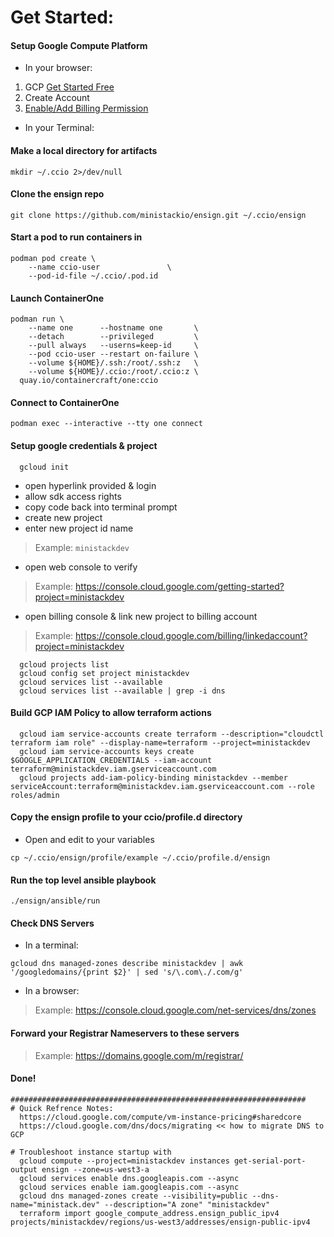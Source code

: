 # Get Started:
#### Setup Google Compute Platform 
  - In your browser:     
  1. GCP [Get Started Free](https://cloud.google.com/free)
  2. Create Account
  3. [Enable/Add Billing Permission](https://console.cloud.google.com/getting-started)    
  - In your Terminal:    
#### Make a local directory for artifacts
```
mkdir ~/.ccio 2>/dev/null
```
#### Clone the ensign repo
```
git clone https://github.com/ministackio/ensign.git ~/.ccio/ensign
```
#### Start a pod to run containers in
```
podman pod create \
    --name ccio-user               \
    --pod-id-file ~/.ccio/.pod.id
```
#### Launch ContainerOne
```
podman run \
    --name one      --hostname one       \
    --detach        --privileged         \
    --pull always   --userns=keep-id     \
    --pod ccio-user --restart on-failure \
    --volume ${HOME}/.ssh:/root/.ssh:z   \
    --volume ${HOME}/.ccio:/root/.ccio:z \
  quay.io/containercraft/one:ccio
```
#### Connect to ContainerOne
```
podman exec --interactive --tty one connect
```
#### Setup google credentials & project
```
  gcloud init
```
  - open hyperlink provided & login
  - allow sdk access rights
  - copy code back into terminal prompt
  - create new project 
  - enter new project id name 
>    Example: `ministackdev`
  - open web console to verify 
>    Example: https://console.cloud.google.com/getting-started?project=ministackdev
  - open billing console & link new project to billing account 
>    Example: https://console.cloud.google.com/billing/linkedaccount?project=ministackdev

```
  gcloud projects list
  gcloud config set project ministackdev
  gcloud services list --available
  gcloud services list --available | grep -i dns
```
#### Build GCP IAM Policy to allow terraform actions
```
  gcloud iam service-accounts create terraform --description="cloudctl terraform iam role" --display-name=terraform --project=ministackdev
  gcloud iam service-accounts keys create $GOOGLE_APPLICATION_CREDENTIALS --iam-account terraform@ministackdev.iam.gserviceaccount.com
  gcloud projects add-iam-policy-binding ministackdev --member serviceAccount:terraform@ministackdev.iam.gserviceaccount.com --role roles/admin
```
#### Copy the ensign profile to your ccio/profile.d directory
  - Open and edit to your variables
```
cp ~/.ccio/ensign/profile/example ~/.ccio/profile.d/ensign
```
#### Run the top level ansible playbook
```
./ensign/ansible/run
```
#### Check DNS Servers
  - In a terminal:
```
gcloud dns managed-zones describe ministackdev | awk '/googledomains/{print $2}' | sed 's/\.com\./.com/g'
```
  - In a browser:
>    Example: https://console.cloud.google.com/net-services/dns/zones
    
#### Forward your Registrar Nameservers to these servers
>    Example: https://domains.google.com/m/registrar/

#### Done! 

```
##################################################################
# Quick Refrence Notes:
  https://cloud.google.com/compute/vm-instance-pricing#sharedcore
  https://cloud.google.com/dns/docs/migrating << how to migrate DNS to GCP

# Troubleshoot instance startup with
  gcloud compute --project=ministackdev instances get-serial-port-output ensign --zone=us-west3-a
  gcloud services enable dns.googleapis.com --async
  gcloud services enable iam.googleapis.com --async
  gcloud dns managed-zones create --visibility=public --dns-name="ministack.dev" --description="A zone" "ministackdev"
  terraform import google_compute_address.ensign_public_ipv4 projects/ministackdev/regions/us-west3/addresses/ensign-public-ipv4
```
